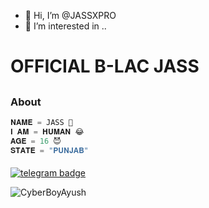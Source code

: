 - 👋 Hi, I’m @JASSXPRO
- 👀 I’m interested in ..
#  OFFICIAL B-LAC JASS
##

### About 

```python
𝐍𝐀𝐌𝐄 = JASS 💖
𝐈 𝐀𝐌 = 𝐇𝐔𝐌𝐀𝐍 😂
𝐀𝐆𝐄 = 16 😈
𝐒𝐓𝐀𝐓𝐄 = "𝐏𝐔𝐍𝐉𝐀𝐁"
```
#### 
[![telegram badge](https://img.shields.io/badge/CONTACT-ME-30302f?style=for-the-badge&logo=telegram)](https://t.me/JATTGAMINGYT11)
<p align="left"> <img src="https://komarev.com/ghpvc/?username=JATTGAMINGYT11=Profile%20Views&color=orange&style=flat-square" alt="CyberBoyAyush" /> </p>

